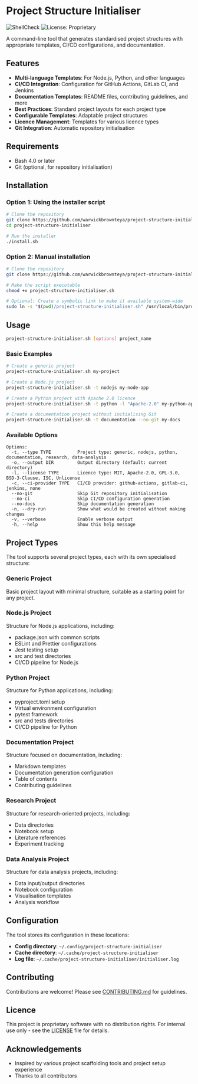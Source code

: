 # Project Structure Initialiser

![ShellCheck](https://github.com/warwickbrownteya/project-structure-initialiser/actions/workflows/shellcheck.yml/badge.svg)
![License: Proprietary](https://img.shields.io/badge/License-Proprietary-red.svg)

A command-line tool that generates standardised project structures with appropriate templates, CI/CD configurations, and documentation.

## Features

- **Multi-language Templates**: For Node.js, Python, and other languages
- **CI/CD Integration**: Configuration for GitHub Actions, GitLab CI, and Jenkins
- **Documentation Templates**: README files, contributing guidelines, and more
- **Best Practices**: Standard project layouts for each project type
- **Configurable Templates**: Adaptable project structures
- **Licence Management**: Templates for various licence types
- **Git Integration**: Automatic repository initialisation

## Requirements

- Bash 4.0 or later
- Git (optional, for repository initialisation)

## Installation

### Option 1: Using the installer script

```bash
# Clone the repository
git clone https://github.com/warwickbrownteya/project-structure-initialiser.git
cd project-structure-initialiser

# Run the installer
./install.sh
```

### Option 2: Manual installation

```bash
# Clone the repository
git clone https://github.com/warwickbrownteya/project-structure-initialiser.git

# Make the script executable
chmod +x project-structure-initialiser.sh

# Optional: Create a symbolic link to make it available system-wide
sudo ln -s "$(pwd)/project-structure-initialiser.sh" /usr/local/bin/project-structure-initialiser
```

## Usage

```bash
project-structure-initialiser.sh [options] project_name
```

### Basic Examples

```bash
# Create a generic project
project-structure-initialiser.sh my-project

# Create a Node.js project
project-structure-initialiser.sh -t nodejs my-node-app

# Create a Python project with Apache 2.0 licence
project-structure-initialiser.sh -t python -l "Apache-2.0" my-python-app

# Create a documentation project without initialising Git
project-structure-initialiser.sh -t documentation --no-git my-docs
```

### Available Options

```
Options:
  -t, --type TYPE          Project type: generic, nodejs, python, documentation, research, data-analysis
  -o, --output DIR         Output directory (default: current directory)
  -l, --license TYPE       Licence type: MIT, Apache-2.0, GPL-3.0, BSD-3-Clause, ISC, Unlicense
  -c, --ci-provider TYPE   CI/CD provider: github-actions, gitlab-ci, jenkins, none
  --no-git                 Skip Git repository initialisation
  --no-ci                  Skip CI/CD configuration generation
  --no-docs                Skip documentation generation
  -n, --dry-run            Show what would be created without making changes
  -v, --verbose            Enable verbose output
  -h, --help               Show this help message
```

## Project Types

The tool supports several project types, each with its own specialised structure:

### Generic Project
Basic project layout with minimal structure, suitable as a starting point for any project.

### Node.js Project
Structure for Node.js applications, including:
- package.json with common scripts
- ESLint and Prettier configurations
- Jest testing setup
- src and test directories
- CI/CD pipeline for Node.js

### Python Project
Structure for Python applications, including:
- pyproject.toml setup
- Virtual environment configuration
- pytest framework
- src and tests directories
- CI/CD pipeline for Python

### Documentation Project
Structure focused on documentation, including:
- Markdown templates
- Documentation generation configuration
- Table of contents
- Contributing guidelines

### Research Project
Structure for research-oriented projects, including:
- Data directories
- Notebook setup
- Literature references
- Experiment tracking

### Data Analysis Project
Structure for data analysis projects, including:
- Data input/output directories
- Notebook configuration
- Visualisation templates
- Analysis workflow

## Configuration

The tool stores its configuration in these locations:

- **Config directory**: `~/.config/project-structure-initialiser`
- **Cache directory**: `~/.cache/project-structure-initialiser`
- **Log file**: `~/.cache/project-structure-initialiser/initialiser.log`

## Contributing

Contributions are welcome! Please see [CONTRIBUTING.md](CONTRIBUTING.md) for guidelines.

## Licence

This project is proprietary software with no distribution rights. For internal use only - see the [LICENSE](LICENSE) file for details.

## Acknowledgements

- Inspired by various project scaffolding tools and project setup experience
- Thanks to all contributors
